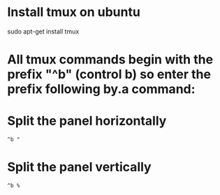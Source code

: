 # Install tmux on ubuntu 
sudo apt-get install tmux

# All tmux commands begin with the prefix "^b" (control b) so enter the prefix following by.a command:

# Split the panel horizontally
```
^b "
```

# Split the panel vertically
```
^b %
```
